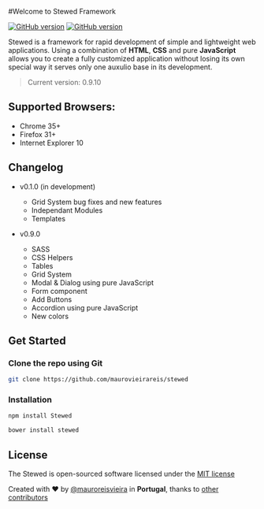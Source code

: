 #Welcome to Stewed Framework 

[![GitHub version](https://dl.dropboxusercontent.com/u/83653088/version.svg)](https://github.com/maurovieirareis/stewed)
[![GitHub version](https://dl.dropboxusercontent.com/u/83653088/npm.svg)](https://github.com/maurovieirareis/stewed)

Stewed is a framework for rapid development of simple and lightweight web applications.
Using a combination of **HTML**, **CSS** and pure **JavaScript** allows you to create a fully customized application without losing its own special way it serves only one auxulio base in its development.

> Current version: 0.9.10

## Supported Browsers:
- Chrome 35+
- Firefox 31+
- Internet Explorer 10

## Changelog
- v0.1.0 (in development)
	- Grid System bug fixes and new features
	- Independant Modules
	- Templates

- v0.9.0
	- SASS
	- CSS Helpers
	- Tables 
	- Grid System
	- Modal & Dialog using pure JavaScript
	- Form component
	- Add Buttons
	- Accordion using pure JavaScript
	- New colors

## Get Started

### Clone the repo using Git

```bash
git clone https://github.com/maurovieirareis/stewed
```

### Installation

```bash
npm install Stewed
```

```bash
bower install stewed
```

## License

The Stewed is open-sourced software licensed under the [MIT license](http://opensource.org/licenses/MIT)

Created with ♥️ by [@mauroreisvieira](https://twitter.com/mauroreisvieira) in **Portugal**,
thanks to [other contributors](https://github.com/maurovieirareis/stewed/graphs/contributors)

